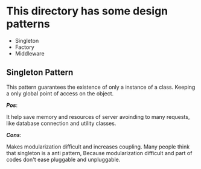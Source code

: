 # This directory has some design patterns


* Singleton
* Factory
* Middleware

## Singleton Pattern

This pattern guarantees the existence of only a instance of a class.
Keeping a only global point of access on the object.

***Pos***:

It help save memory and resources of server avoinding to many requests, like database connection
and utility classes.


***Cons***:

Makes modularization difficult and increases coupling. Many people think that singleton is a anti pattern,
Because modularization difficult and part of codes don't ease pluggable and unpluggable.
